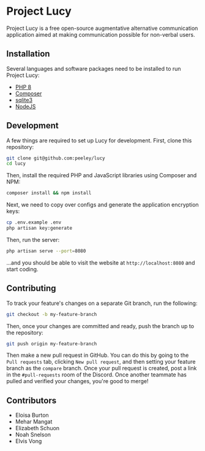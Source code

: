 # Project Lucy

Project Lucy is a free open-source augmentative alternative communication application aimed at making communication possible for non-verbal users.

## Installation

Several languages and software packages need to be installed to run Project Lucy:

- [PHP 8](https://www.php.net/downloads)
- [Composer](https://getcomposer.org/)
- [sqlite3](https://sqlite.org/index.html)
- [NodeJS](https://nodejs.org/en/)

## Development

A few things are required to set up Lucy for development. First, clone this repository:

```bash
git clone git@github.com:peeley/lucy
cd lucy
```

Then, install the required PHP and JavaScript libraries using Composer and NPM:

```bash
composer install && npm install
```

Next, we need to copy over configs and generate the application encryption keys:

```bash
cp .env.example .env
php artisan key:generate
```

Then, run the server:

```bash
php artisan serve --port=8080
```

...and you should be able to visit the website at `http://localhost:8080` and start coding.

## Contributing

To track your feature's changes on a separate Git branch, run the following:

```bash
git checkout -b my-feature-branch
```

Then, once your changes are committed and ready, push the branch up to the repository:

```bash
git push origin my-feature-branch
```

Then make a new pull request in GitHub. You can do this by going to the `Pull requests` tab, clicking `New pull request`, and then setting your feature branch as the `compare` branch. Once your pull request is created, post a link in the `#pull-requests` room of the Discord. Once another teammate has pulled and verified your changes, you're good to merge!

## Contributors

- Eloisa Burton
- Mehar Mangat
- Elizabeth Schuon
- Noah Snelson
- Elvis Vong
